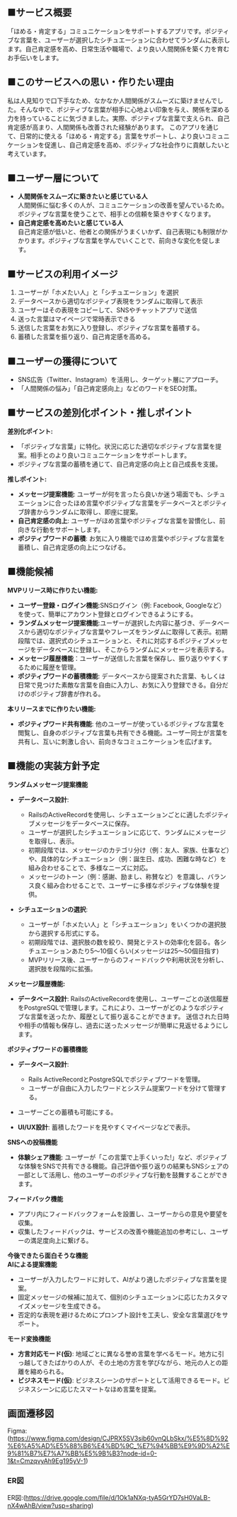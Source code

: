 ## ■サービス概要
「ほめる・肯定する」コミュニケーションをサポートするアプリです。ポジティブな言葉を、ユーザーが選択したシチュエーションに合わせてランダムに表示します。自己肯定感を高め、日常生活や職場で、より良い人間関係を築く力を育むお手伝いをします。

## ■このサービスへの思い・作りたい理由
私は人見知りで口下手なため、なかなか人間関係がスムーズに築けませんでした。そんな中で、ポジティブな言葉が相手に心地よい印象を与え、関係を深める力を持っていることに気づきました。実際、ポジティブな言葉で支えられ、自己肯定感が高まり、人間関係も改善された経験があります。
このアプリを通じて、日常的に使える「ほめる・肯定する」言葉をサポートし、より良いコミュニケーションを促進し、自己肯定感を高め、ポジティブな社会作りに貢献したいと考えています。

## ■ユーザー層について
- **人間関係をスムーズに築きたいと感じている人**  
  人間関係に悩む多くの人が、コミュニケーションの改善を望んでいるため。ポジティブな言葉を使うことで、相手との信頼を築きやすくなります。
-  **自己肯定感を高めたいと感じている人**  
  自己肯定感が低いと、他者との関係がうまくいかず、自己表現にも制限がかかります。ポジティブな言葉を学んでいくことで、前向きな変化を促します。

## ■サービスの利用イメージ
1. ユーザーが「ホメたい人」と「シチュエーション」を選択
2. データベースから適切なポジティブ表現をランダムに取得して表示
3. ユーザーはその表現をコピーして、SNSやチャットアプリで送信
4. 送った言葉はマイページで常時表示できる
5. 送信した言葉をお気に入り登録し、ポジティブな言葉を蓄積する。
6. 蓄積した言葉を振り返り、自己肯定感を高める。

## ■ユーザーの獲得について
- SNS広告（Twitter、Instagram）を活用し、ターゲット層にアプローチ。  
- 「人間関係の悩み」「自己肯定感向上」などのワードをSEO対策。  

## ■サービスの差別化ポイント・推しポイント
**差別化ポイント:**
- 「ポジティブな言葉」に特化。状況に応じた適切なポジティブな言葉を提案。相手とのより良いコミュニケーションをサポートします。
- ポジティブな言葉の蓄積を通じて、自己肯定感の向上と自己成長を支援。

**推しポイント:**
- **メッセージ提案機能**: ユーザーが何を言ったら良いか迷う場面でも、シチュエーションに合ったほめ言葉やポジティブな言葉をデータベースとポジティブ辞書からランダムに取得し、即座に提案。
- **自己肯定感の向上**: ユーザーがほめ言葉やポジティブな言葉を習慣化し、前向きな行動をサポートします。
- **ポジティブワードの蓄積**: お気に入り機能でほめ言葉やポジティブな言葉を蓄積し、自己肯定感の向上につなげる。

## ■機能候補
**MVPリリース時に作りたい機能:**
- **ユーザー登録・ログイン機能**:SNSログイン（例: Facebook, Googleなど）を使って、簡単にアカウント登録とログインできるようにする。
- **ランダムメッセージ提案機能**:ユーザーが選択した内容に基づき、データベースから適切なポジティブな言葉やフレーズをランダムに取得して表示。初期段階では、選択式のシチュエーションと、それに対応するポジティブメッセージをデータベースに登録し、そこからランダムにメッセージを表示する。
- **メッセージ履歴機能**：ユーザーが送信した言葉を保存し、振り返りやすくするために履歴を管理。
- **ポジティブワードの蓄積機能**: データベースから提案された言葉、もしくは日常で見つけた素敵な言葉を自由に入力し、お気に入り登録できる。自分だけのポジティブ辞書が作れる。

**本リリースまでに作りたい機能:**
- **ポジティブワード共有機能**: 他のユーザーが使っているポジティブな言葉を閲覧し、自身のポジティブな言葉も共有できる機能。ユーザー同士が言葉を共有し、互いに刺激し合い、前向きなコミュニケーションを広げます。

## ■機能の実装方針予定
**ランダムメッセージ提案機能**
- **データベース設計**:
  - RailsのActiveRecordを使用し、シチュエーションごとに適したポジティブメッセージをデータベースに保存。
  - ユーザーが選択したシチュエーションに応じて、ランダムにメッセージを取得し、表示。
  - 初期段階では、メッセージのカテゴリ分け（例：友人、家族、仕事など）や、具体的なシチュエーション（例：誕生日、成功、困難な時など）を組み合わせることで、多様なニーズに対応。
  - メッセージのトーン（例：感謝、励まし、称賛など）を意識し、バランス良く組み合わせることで、ユーザーに多様なポジティブな体験を提供。

- **シチュエーションの選択**:
  - ユーザーが「ホメたい人」と「シチュエーション」をいくつかの選択肢から選択する形式にする。
  - 初期段階では、選択肢の数を絞り、開発とテストの効率化を図る。各シチュエーションあたり5～10個くらい(メッセージは25～50個目指す)
  - MVPリリース後、ユーザーからのフィードバックや利用状況を分析し、選択肢を段階的に拡張。

**メッセージ履歴機能:**
- **データベース設計**:
RailsのActiveRecordを使用し、ユーザーごとの送信履歴をPostgreSQLで管理します。これにより、ユーザーがどのようなポジティブな言葉を送ったか、履歴として振り返ることができます。
送信された日時や相手の情報も保存し、過去に送ったメッセージが簡単に見返せるようにします。

**ポジティブワードの蓄積機能**  
- **データベース設計**: 
  - Rails ActiveRecordとPostgreSQLでポジティブワードを管理。
  - ユーザーが自由に入力したワードとシステム提案ワードを分けて管理する。
 - ユーザーごとの蓄積も可能にする。

- **UI/UX設計**: 蓄積したワードを見やすくマイページなどで表示。

**SNSへの投稿機能**  
- **体験シェア機能**: ユーザーが「この言葉で上手くいった!」など、ポジティブな体験をSNSで共有できる機能。自己評価や振り返りの結果もSNSシェアの一部として活用し、他のユーザーのポジティブな行動を鼓舞することができます。

**フィードバック機能**  
  - アプリ内にフィードバックフォームを設置し、ユーザーからの意見や要望を収集。
  - 収集したフィードバックは、サービスの改善や機能追加の参考にし、ユーザーの満足度向上に繋げる。

**今後できたら面白そうな機能**  
**AIによる提案機能**
- ユーザーが入力したワードに対して、AIがより適したポジティブな言葉を提案。
- 固定メッセージの候補に加えて、個別のシチュエーションに応じたカスタマイズメッセージを生成できる。
- 否定的な表現を避けるためにプロンプト設計を工夫し、安全な言葉選びをサポート。

**モード変換機能**
- **方言対応モード(仮)**:
  地域ごとに異なる誉め言葉を学べるモード。地方に引っ越してきたばかりの人が、その土地の方言を学びながら、地元の人との距離を縮められる。
- **ビジネスモード(仮)**:
  ビジネスシーンのサポートとして活用できるモード。ビジネスシーンに応じたスマートなほめ言葉を提案。

## 画面遷移図  
Figma:(https://www.figma.com/design/CJPRX5SV3sib60vnQLbSkx/%E5%8D%92%E6%A5%AD%E5%88%B6%E4%BD%9C_%E7%94%BB%E9%9D%A2%E9%81%B7%E7%A7%BB%E5%9B%B3?node-id=0-1&t=CmzqvyAh9Eg195yV-1)

### ER図  
ER図:(https://drive.google.com/file/d/1Ok1aNXq-tyA5GrYD7sH0VaLB-nX4wAhB/view?usp=sharing)
